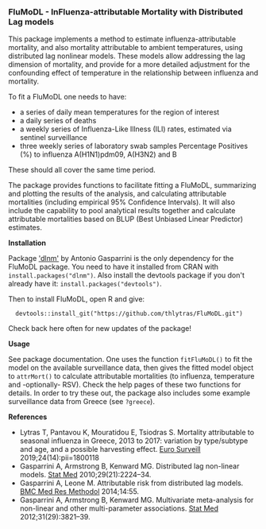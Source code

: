 ### FluMoDL - InFluenza-attributable Mortality with Distributed Lag models

This package implements a method to estimate influenza-attributable mortality, and 
also mortality attributable to ambient temperatures, using distributed lag nonlinear
models. These models allow addressing the lag dimension of mortality, and provide for
a more detailed adjustment for the confounding effect of temperature in the relationship
between influenza and mortality.

To fit a FluMoDL one needs to have:

* a series of daily mean temperatures for the region of interest
* a daily series of deaths
* a weekly series of Influenza-Like Illness (ILI) rates, estimated via sentinel surveillance
* three weekly series of laboratory swab samples Percentage Positives (%) to influenza 
A(H1N1)pdm09, A(H3N2) and B

These should all cover the same time period.

The package provides functions to facilitate fitting a FluMoDL, summarizing and plotting the
results of the analysis, and calculating attributable mortalities (including empirical 95% 
Confidence Intervals). It will also include the capability to pool analytical results together
and calculate attributable mortalities based on BLUP (Best Unbiased Linear Predictor) estimates.

**Installation**

Package ['dlnm'](https://cran.r-project.org/web/packages/dlnm/index.html) by Antonio Gasparrini 
is the only dependency for the FluMoDL package. You need to have it installed from CRAN with
`install.packages("dlnm")`. Also install the devtools package if you don't already have it:
`install.packages("devtools")`.

Then to install FluMoDL, open R and give:

      devtools::install_git("https://github.com/thlytras/FluMoDL.git")

Check back here often for new updates of the package!

**Usage**

See package documentation. One uses the function `fitFluMoDL()` to fit the model on the available
surveillance data, then gives the fitted model object to `attrMort()` to calculate attributable 
mortalities (to influenza, temperature and -optionally- RSV). Check the help pages of these two
functions for details. In order to try these out, the package also includes some example surveillance data from Greece (see `?greece`).

**References**

* Lytras T, Pantavou K, Mouratidou E, Tsiodras S. Mortality attributable to seasonal influenza in Greece, 2013 to 2017: variation by type/subtype and age, and a possible harvesting effect. 
[Euro Surveill](https://www.eurosurveillance.org/content/10.2807/1560-7917.ES.2019.24.14.1800118) 2019;24(14):pii=1800118
* Gasparrini A, Armstrong B, Kenward MG. Distributed lag non-linear models.
[Stat Med](https://onlinelibrary.wiley.com/doi/abs/10.1002/sim.3940) 2010;29(21):2224–34. 
* Gasparrini A, Leone M. Attributable risk from distributed lag models.
[BMC Med Res Methodol](https://bmcmedresmethodol.biomedcentral.com/articles/10.1186/1471-2288-14-55) 2014;14:55.
* Gasparrini A, Armstrong B, Kenward MG. Multivariate meta-analysis for non-linear and other
multi-parameter associations. [Stat Med](https://onlinelibrary.wiley.com/doi/full/10.1002/sim.5471)
2012;31(29):3821–39. 


